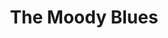 ---
title: "The Moody Blues"
summary: "British rock group from Birmingham, England, formed in 1964 and inducted into the Rock and Roll Hall of Fame in 2018. The Moody Blues are: Ray Thomas: flute, saxophone, harmonica and vocals . Mike Pinder: keyboards, vocals . Graeme Edge: drums, percussion and spoken word. Justin Hayward: guitar, vocals . John Lodge: bass, vocals . Clint Warwick: bass . Denny Laine: lead vocals, guitar . Patrick Moraz: keyboards ."
image: "the-moody-blues.jpg"
apple_music_artist_url: "https://music.apple.com/gb/artist/the-moody-blues/133520"
---